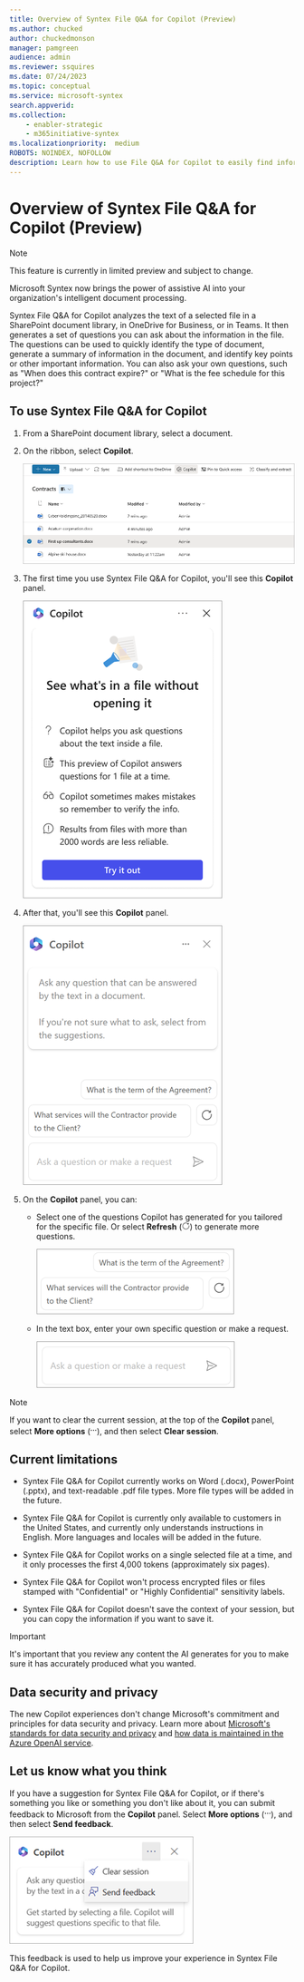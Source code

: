 ```yaml
---
title: Overview of Syntex File Q&A for Copilot (Preview)
ms.author: chucked
author: chuckedmonson
manager: pamgreen
audience: admin
ms.reviewer: ssquires
ms.date: 07/24/2023
ms.topic: conceptual
ms.service: microsoft-syntex
search.appverid: 
ms.collection: 
    - enabler-strategic
    - m365initiative-syntex
ms.localizationpriority:  medium
ROBOTS: NOINDEX, NOFOLLOW
description: Learn how to use File Q&A for Copilot to easily find information in Microsoft Syntex.
---
```


# Overview of Syntex File Q&A for Copilot (Preview)

> [!NOTE]
> This feature is currently in limited preview and subject to change.

Microsoft Syntex now brings the power of assistive AI into your organization's intelligent document processing.

Syntex File Q&A for Copilot analyzes the text of a selected file in a SharePoint document library, in OneDrive for Business, or in Teams. It then generates a set of questions you can ask about the information in the file. The questions can be used to quickly identify the type of document, generate a summary of information in the document, and identify key points or other important information. You can also ask your own questions, such as "When does this contract expire?" or "What is the fee schedule for this project?"

## To use Syntex File Q&A for Copilot

1. From a SharePoint document library, select a document.

2. On the ribbon, select **Copilot**.

    ![Screenshot of a document library page showing a document selected and the Copilot button on the ribbon.](../media/content-understanding/copilot-document-selected.png)

3. The first time you use Syntex File Q&A for Copilot, you'll see this **Copilot** panel.

    ![Screenshot of the first-run experience Copilot panel.](../media/content-understanding/copilot-panel-first-run.png)

4. After that, you'll see this **Copilot** panel.

    ![Screenshot of the Copilot panel.](../media/content-understanding/copilot-panel.png)

5. On the **Copilot** panel, you can:

    - Select one of the questions Copilot has generated for you tailored for the specific file. Or select **Refresh** (![Image of the Refresh icon.](../media/content-understanding/copilot-refresh-icon.png)) to generate more questions.

       ![Screenshot of the generated questions on the Copilot panel.](../media/content-understanding/copilot-generated-questions.png)

    - In the text box, enter your own specific question or make a request.

       ![Screenshot of the text box on the Copilot panel.](../media/content-understanding/copilot-text-box.png)

<!---    - In the text box, select **More from Syntex** to find more information about the file.

       ![Screenshot of the text box on the Copilot panel with the starter prompt highlighted.](../media/content-understanding/copilot-starter-prompt.png)--->

> [!NOTE]
> If you want to clear the current session, at the top of the **Copilot** panel, select **More options** (<sup>**...**</sup>), and then select **Clear session**.

## Current limitations

- Syntex File Q&A for Copilot currently works on Word (.docx), PowerPoint (.pptx), and text-readable .pdf file types. More file types will be added in the future.

- Syntex File Q&A for Copilot is currently only available to customers in the United States, and currently only understands instructions in English. More languages and locales will be added in the future.

- Syntex File Q&A for Copilot works on a single selected file at a time, and it only processes the first 4,000 tokens (approximately six pages).

- Syntex File Q&A for Copilot won't process encrypted files or files stamped with "Confidential" or "Highly Confidential" sensitivity labels.

- Syntex File Q&A for Copilot doesn't save the context of your session, but you can copy the information if you want to save it.

> [!IMPORTANT]
> It's important that you review any content the AI generates for you to make sure it has accurately produced what you wanted.

## Data security and privacy

The new Copilot experiences don't change Microsoft's commitment and principles for data security and privacy. Learn more about [Microsoft's standards for data security and privacy](https://techcommunity.microsoft.com/t5/microsoft-365-blog/administration-of-microsoft-365-in-the-new-era-of-ai/ba-p/3767079) and [how data is maintained in the Azure OpenAI service](/legal/cognitive-services/openai/data-privacy#how-is-data-retained-and-what-customer-controls-are-available).

## Let us know what you think

If you have a suggestion for Syntex File Q&A for Copilot, or if there's something you like or something you don't like about it, you can submit feedback to Microsoft from the **Copilot** panel. Select **More options** (<sup>**...**</sup>), and then select **Send feedback**.

  ![Screenshot of the Copilot panel showing the Send feedback option.](../media/content-understanding/copilot-send-feedback.png)

This feedback is used to help us improve your experience in Syntex File Q&A for Copilot.
